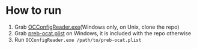 # How to run

1. Grab [OCConfigReader.exe](https://github.com/nilFinx/OCConfigReader/releases/download/She-wanna-hop-in-a-'Rari/OCConfigReader.exe)(Windows only, on Unix, clone the repo)
2. Grab [preb-ocat.plist](https://github.com/nilFinx/OCConfigReader/releases/download/She-wanna-hop-in-a-'Rari/preb-ocat.plist) on Windows, it is included with the repo otherwise
3. Run `OCConfigReader.exe /path/to/preb-ocat.plist`
